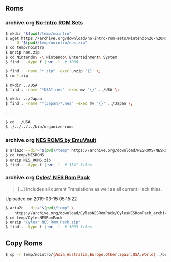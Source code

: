 ## Roms

### archive.org [No-Intro ROM Sets](https://archive.org/details/no-intro-rom-sets)

```bash
$ mkdir "$(pwd)/temp/nointro"
$ wget https://archive.org/download/no-intro-rom-sets/Nintendo%20-%20Nintendo%20Entertainment%20System%20%2820200329-092100%29.zip \
    -O "$(pwd)/temp/nointro/nes.zip"
$ cd temp/nointro
$ unzip nes.zip
$ cd Nintendo\ -\ Nintendo\ Entertainment\ System
$ find . -type f | wc -l  # 3006

$ find . -name "*.zip" -exec unzip '{}' \;
$ rm *.zip

$ mkdir ../USA
$ find . -name "*USA*.nes" -exec mv '{}' ../USA \;

$ mkdir ../Japan
$ find . -name "*(Japan)*.nes" -exec mv '{}' ../Japan \;

...

$ cd ../USA
$ ./../../../bin/organize-roms
```

### archive.org [NES ROMS by EmuVault](https://archive.org/details/NESROMS)

```bash
$ aria2c --dir="$(pwd)/temp" https://archive.org/download/NESROMS/NESROMS_archive.torrent
$ cd temp/NESROMS
$ unzip NES_ROMS.zip
$ find . -type f | wc -l  # 3541 files
```

### archive.org [Cyles' NES Rom Pack](https://archive.org/details/CylesNESRomPack)

> [...] includes all current Translations as well as all current Hack titles.

Uploaded on 2019-03-15 05:15:22

```bash
$ aria2c --dir="$(pwd)/temp" \
    https://archive.org/download/CylesNESRomPack/CylesNESRomPack_archive.torrent
$ cd temp/CylesNESRomPack
$ unzip "Cyles' NES Rom Pack.zip"
$ find . -type f | wc -l  # 3003 files
```

## Copy Roms

```bash
$ cp -r temp/nointro/{Asia,Australia,Europe,Other,Spain,USA,World} ./build
```
